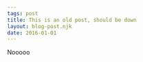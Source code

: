 ```yaml
---
tags: post
title: This is an old post, should be down
layout: blog-post.njk
date: 2016-01-01
---
```


Nooooo